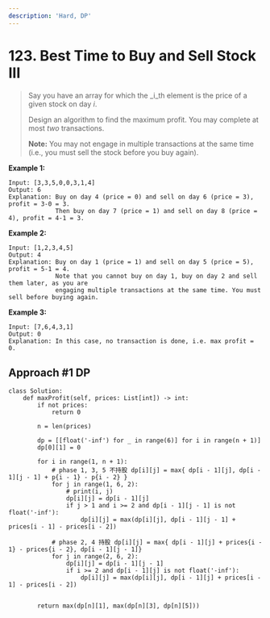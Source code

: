 ```yaml
---
description: 'Hard, DP'
---
```


# 123. Best Time to Buy and Sell Stock III

> Say you have an array for which the _i_th element is the price of a given stock on day _i_.
>
> Design an algorithm to find the maximum profit. You may complete at most _two_ transactions.
>
> **Note:** You may not engage in multiple transactions at the same time \(i.e., you must sell the stock before you buy again\).

**Example 1:**

```
Input: [3,3,5,0,0,3,1,4]
Output: 6
Explanation: Buy on day 4 (price = 0) and sell on day 6 (price = 3), profit = 3-0 = 3.
             Then buy on day 7 (price = 1) and sell on day 8 (price = 4), profit = 4-1 = 3.
```

**Example 2:**

```
Input: [1,2,3,4,5]
Output: 4
Explanation: Buy on day 1 (price = 1) and sell on day 5 (price = 5), profit = 5-1 = 4.
             Note that you cannot buy on day 1, buy on day 2 and sell them later, as you are
             engaging multiple transactions at the same time. You must sell before buying again.
```

**Example 3:**

```
Input: [7,6,4,3,1]
Output: 0
Explanation: In this case, no transaction is done, i.e. max profit = 0.
```

## Approach \#1 DP

```
class Solution:
    def maxProfit(self, prices: List[int]) -> int:
        if not prices:
            return 0
        
        n = len(prices)
        
        dp = [[float('-inf') for _ in range(6)] for i in range(n + 1)]
        dp[0][1] = 0
        
        for i in range(1, n + 1):
            # phase 1, 3, 5 不持股 dp[i][j] = max{ dp[i - 1][j], dp[i - 1][j - 1] + p{i - 1} - p{i - 2} }
            for j in range(1, 6, 2):
                # print(i, j)
                dp[i][j] = dp[i - 1][j]
                if j > 1 and i >= 2 and dp[i - 1][j - 1] is not float('-inf'):
                    dp[i][j] = max(dp[i][j], dp[i - 1][j - 1] + prices[i - 1] - prices[i - 2])
                    
            # phase 2, 4 持股 dp[i][j] = max{ dp[i - 1][j] + prices{i - 1} - prices{i - 2}, dp[i - 1][j - 1]}
            for j in range(2, 6, 2):
                dp[i][j] = dp[i - 1][j - 1]
                if i >= 2 and dp[i - 1][j] is not float('-inf'):
                    dp[i][j] = max(dp[i][j], dp[i - 1][j] + prices[i - 1] - prices[i - 2])
                    
        
        return max(dp[n][1], max(dp[n][3], dp[n][5])) 
```

